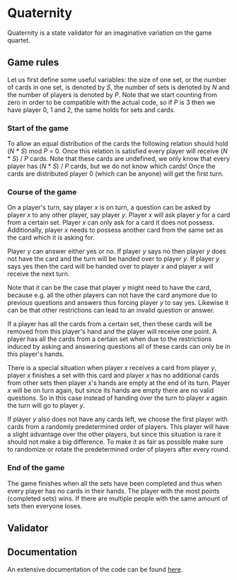 # Quaternity
Quaternity is a state validator for an imaginative variation on the game quartet.

## Game rules
Let us first define some useful variables: the size of one set, or the number of cards in one set, is denoted by _S_, the number of sets is denoted by _N_ and the number of players is denoted by _P_. Note that we start counting from zero in order to be compatible with the actual code, so if _P_ is 3 then we have player 0, 1 and 2, the same holds for sets and cards.

### Start of the game
To allow an equal distribution of the cards the following relation should hold (_N_ * _S_) mod _P_ = 0. Once this relation is satisfied every player will receive (_N_ * _S_) / _P_ cards. Note that these cards are undefined, we only know that every player has (_N_ * _S_) / _P_ cards, but we do not know which cards! Once the cards are distributed player 0 (which can be anyone) will get the first turn.

### Course of the game
On a player's turn, say player _x_ is on turn, a question can be asked by player _x_ to any other player, say player _y_. Player _x_ will ask player _y_ for a card from a certain set. Player _x_ can only ask for a card it does not possess. Additionally, player _x_ needs to possess another card from the same set as the card which it is asking for. 

Player _y_ can answer either yes or no. If player _y_ says no then player _y_ does not have the card and the turn will be handed over to player _y_. If player _y_ says yes then the card will be handed over to player _x_ and player _x_ will receive the next turn. 

Note that it can be the case that player _y_ might need to have the card, because e.g. all the other players can not have the card anymore due to previous questions and answers thus forcing player _y_ to say yes. Likewise it can be that other restrictions can lead to an invalid question or answer.

If a player has all the cards from a certain set, then these cards will be removed from this player's hand and the player will receive one point. A player has all the cards from a certain set when due to the restrictions induced by asking and answering questions all of these cards can only be in this player's hands.

There is a special situation when player _x_ receives a card from player _y_, player _x_ finishes a set with this card and player _x_ has no additional cards from other sets then player _x_'s hands are empty at the end of its turn. Player _x_ will be on turn again, but since its hands are empty there are no valid questions. So in this case instead of handing over the turn to player _x_ again the turn will go to player _y_.

If player _y_ also does not have any cards left, we choose the first player with cards from a randomly predetermined order of players. This player will have a slight advantage over the other players, but since this situation is rare it should not make a big difference. To make it as fair as possible make sure to randomize or rotate the predetermined order of players after every round.

### End of the game
The game finishes when all the sets have been completed and thus when every player has no cards in their hands. The player with the most points (completed sets) wins. If there are multiple people with the same amount of sets then everyone loses.

## Validator

## Documentation
An extensive documentation of the code can be found [here](https://borroot.github.io/quaternity/files.html).
